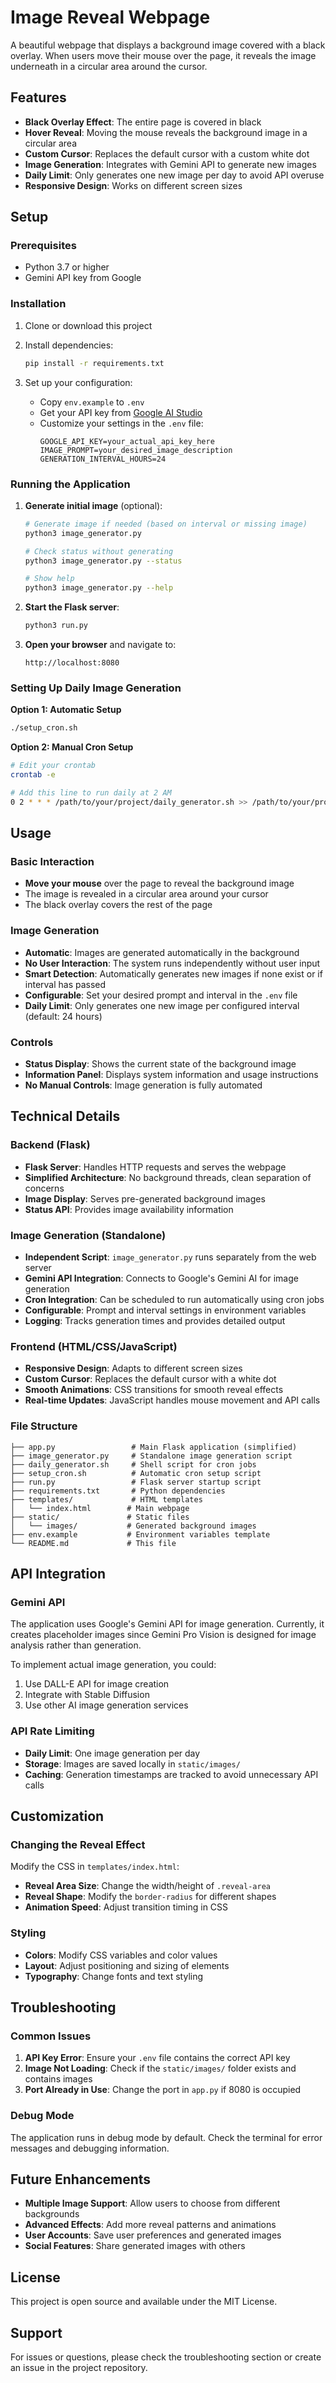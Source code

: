 # Image Reveal Webpage

A beautiful webpage that displays a background image covered with a black overlay. When users move their mouse over the page, it reveals the image underneath in a circular area around the cursor.

## Features

- **Black Overlay Effect**: The entire page is covered in black
- **Hover Reveal**: Moving the mouse reveals the background image in a circular area
- **Custom Cursor**: Replaces the default cursor with a custom white dot
- **Image Generation**: Integrates with Gemini API to generate new images
- **Daily Limit**: Only generates one new image per day to avoid API overuse
- **Responsive Design**: Works on different screen sizes

## Setup

### Prerequisites

- Python 3.7 or higher
- Gemini API key from Google

### Installation

1. Clone or download this project
2. Install dependencies:
   ```bash
   pip install -r requirements.txt
   ```

3. Set up your configuration:
   - Copy `env.example` to `.env`
   - Get your API key from [Google AI Studio](https://makersuite.google.com/app/apikey)
   - Customize your settings in the `.env` file:
     ```
     GOOGLE_API_KEY=your_actual_api_key_here
     IMAGE_PROMPT=your_desired_image_description
     GENERATION_INTERVAL_HOURS=24
     ```

### Running the Application

1. **Generate initial image** (optional):
   ```bash
   # Generate image if needed (based on interval or missing image)
   python3 image_generator.py
   
   # Check status without generating
   python3 image_generator.py --status
   
   # Show help
   python3 image_generator.py --help
   ```

2. **Start the Flask server**:
   ```bash
   python3 run.py
   ```

3. **Open your browser** and navigate to:
   ```
   http://localhost:8080
   ```

### Setting Up Daily Image Generation

**Option 1: Automatic Setup**
```bash
./setup_cron.sh
```

**Option 2: Manual Cron Setup**
```bash
# Edit your crontab
crontab -e

# Add this line to run daily at 2 AM
0 2 * * * /path/to/your/project/daily_generator.sh >> /path/to/your/project/generator.log 2>&1
```

## Usage

### Basic Interaction

- **Move your mouse** over the page to reveal the background image
- The image is revealed in a circular area around your cursor
- The black overlay covers the rest of the page

### Image Generation

- **Automatic**: Images are generated automatically in the background
- **No User Interaction**: The system runs independently without user input
- **Smart Detection**: Automatically generates new images if none exist or if interval has passed
- **Configurable**: Set your desired prompt and interval in the `.env` file
- **Daily Limit**: Only generates one new image per configured interval (default: 24 hours)

### Controls

- **Status Display**: Shows the current state of the background image
- **Information Panel**: Displays system information and usage instructions
- **No Manual Controls**: Image generation is fully automated

## Technical Details

### Backend (Flask)

- **Flask Server**: Handles HTTP requests and serves the webpage
- **Simplified Architecture**: No background threads, clean separation of concerns
- **Image Display**: Serves pre-generated background images
- **Status API**: Provides image availability information

### Image Generation (Standalone)

- **Independent Script**: `image_generator.py` runs separately from the web server
- **Gemini API Integration**: Connects to Google's Gemini AI for image generation
- **Cron Integration**: Can be scheduled to run automatically using cron jobs
- **Configurable**: Prompt and interval settings in environment variables
- **Logging**: Tracks generation times and provides detailed output

### Frontend (HTML/CSS/JavaScript)

- **Responsive Design**: Adapts to different screen sizes
- **Custom Cursor**: Replaces the default cursor with a white dot
- **Smooth Animations**: CSS transitions for smooth reveal effects
- **Real-time Updates**: JavaScript handles mouse movement and API calls

### File Structure

```
├── app.py                 # Main Flask application (simplified)
├── image_generator.py     # Standalone image generation script
├── daily_generator.sh     # Shell script for cron jobs
├── setup_cron.sh          # Automatic cron setup script
├── run.py                 # Flask server startup script
├── requirements.txt       # Python dependencies
├── templates/             # HTML templates
│   └── index.html        # Main webpage
├── static/               # Static files
│   └── images/           # Generated background images
├── env.example           # Environment variables template
└── README.md             # This file
```

## API Integration

### Gemini API

The application uses Google's Gemini API for image generation. Currently, it creates placeholder images since Gemini Pro Vision is designed for image analysis rather than generation.

To implement actual image generation, you could:
1. Use DALL-E API for image creation
2. Integrate with Stable Diffusion
3. Use other AI image generation services

### API Rate Limiting

- **Daily Limit**: One image generation per day
- **Storage**: Images are saved locally in `static/images/`
- **Caching**: Generation timestamps are tracked to avoid unnecessary API calls

## Customization

### Changing the Reveal Effect

Modify the CSS in `templates/index.html`:
- **Reveal Area Size**: Change the width/height of `.reveal-area`
- **Reveal Shape**: Modify the `border-radius` for different shapes
- **Animation Speed**: Adjust transition timing in CSS

### Styling

- **Colors**: Modify CSS variables and color values
- **Layout**: Adjust positioning and sizing of elements
- **Typography**: Change fonts and text styling

## Troubleshooting

### Common Issues

1. **API Key Error**: Ensure your `.env` file contains the correct API key
2. **Image Not Loading**: Check if the `static/images/` folder exists and contains images
3. **Port Already in Use**: Change the port in `app.py` if 8080 is occupied

### Debug Mode

The application runs in debug mode by default. Check the terminal for error messages and debugging information.

## Future Enhancements

- **Multiple Image Support**: Allow users to choose from different backgrounds
- **Advanced Effects**: Add more reveal patterns and animations
- **User Accounts**: Save user preferences and generated images
- **Social Features**: Share generated images with others

## License

This project is open source and available under the MIT License.

## Support

For issues or questions, please check the troubleshooting section or create an issue in the project repository.
